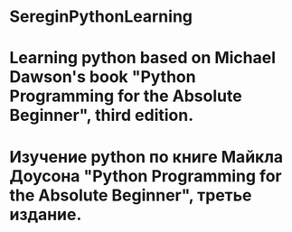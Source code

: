 # SereginPythonLearning

# Learning python based on Michael Dawson's book "Python Programming for the Absolute Beginner", third edition.

# Изучение python по книге Майкла Доусона "Python Programming for the Absolute Beginner", третье издание. 
